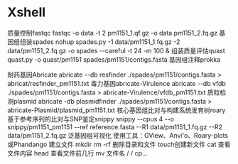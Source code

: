 # Xshell
质量控制fastqc
fastqc -o data -t 2 pm1151_1.qf.gz -o data pm1151_2.fq.gz
基因组组装spades
nohup spades.py	-1	data/pm1151_1.fq.gz	-2 data/pm1151_2.fq.gz -o	spades --careful -t 24 -m 100 &
组装质量评估quast
quast.py -o quast/pm1151 spades/pm1151/contigs.fasta
基因组注释prokka

耐药基因Abricate
abricate --db resfinder ./spades/pm1151/contigs.fasta > abricat/resfinder_pm1151.txt
毒力基因abricate-Virulence
abricate --db vfdb ./spades/pm1151/contigs.fasta > abricate-Virulence/vfdb_pm1151.txt
质粒检测plasmid
abricate -db plasmidfinder ./spades/pm1151/contigs.fasta > abricate-Plasmid/plasmid_pm1151.txt
核心基因组比对与构建系统发育树roary
基于参考序列的比对与SNP鉴定snippy
snippy --cpus 4 --o snippy/pm1151_pm1151 --ref reference.fasta --R1 data/pm1151_1.fq.gz --R2 data/pm1151_2.fq.gz
泛基因组可视化
使用工具：GView、Anvi'o、Roary-plots或Phandango
建立文件 mkdir
rm -rf 删除目录和文件
touch创建新文件
cat 查看文件内容
head 查看文件前几行
mv 文件名 / /
cp...
